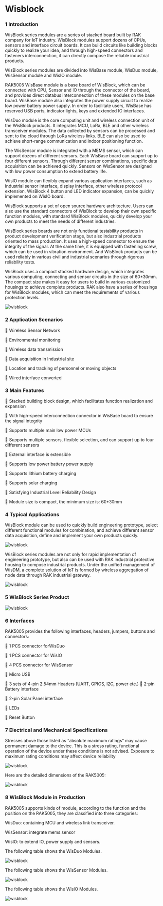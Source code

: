 # Wisblock

### 1 Introduction
WisBlock series modules are a series of stacked board built by RAK company
for IoT industry. WisBlock modules support dozens of CPUs, sensors and
interface circuit boards. It can build circuits like building blocks quickly to realize
your idea, and through high-speed connectors and fasteners interconnection, it
can directly compose the reliable industrial products. 

WisBlock series modules are divided into WisBase module, WisDuo module, WisSensor module and WisIO module. 

RAK5005 WisBase module is a base board of WisBlock, which can be
connected with CPU, Sensor and IO through the connector of the board, and
provides direct databus interconnection of these modules on the base board. WisBase module also integrates the power supply circuit to realize low power
battery power supply. In order to facilitate users, WisBase has reserved USB
ports, indicator lights, keys and extended IO interfaces. 

WisDuo module is the core computing unit and wireless connection unit of the
WisBlock products. It integrates MCU, LoRa, BLE and other wireless
transceiver modules. The data collected by sensors can be processed and sent
to the cloud through LoRa wireless links. BLE can also be used to achieve
short-range communication and indoor positioning function. 

The WisSensor module is integrated with a MEMS sensor, which can support
dozens of different sensors. Each WisBase board can support up to four
different sensors. Through different sensor combinations, specific data
acquisition can be achieved quickly. Sensors on WisSensor are designed with
low power consumption to extend battery life.

WisIO module can flexibly expand various application interfaces, such as
industrial sensor interface, display interface, other wireless protocol extension,
WisBlock
4
button and LED indicator expansion, can be quickly implemented on WisIO
board. 

WisBlock supports a set of open source hardware architecture. Users can also
use the standard connectors of WisBlock to develop their own specific function
modules, with standard WisBlock modules, quickly develop your own products
to meet the needs of different industries. 

WisBlock series boards are not only functional testability products in product
development verification stage, but also industrial products oriented to mass
production. It uses a high-speed connector to ensure the integrity of the signal. At the same time, it is equipped with fastening screw, which can be used in
vibration environment. And WisBlock products can be used reliably in various
civil and industrial scenarios through rigorous reliability tests. 

WisBlock uses a compact stacked hardware design, which integrates various
computing, connecting and sensor circuits in the size of 60*30mm. The
compact size makes it easy for users to build in various customized housings
to achieve complete products. RAK also have a series of housings for
WisBlock modules, which can meet the requirements of various protection
levels.

![wisblock](https://github.com/RAKWireless/Wisblock/blob/master/res/wisblock.png)


### 2 Application Scenarios
 Wireless Sensor Network

 Environmental monitoring

 Wireless data transmission

 Data acquisition in Industrial site

 Location and tracking of personnel or moving objects

 Wired interface converted 

### 3 Main Features
 Stacked building block design, which facilitates function realization and
expansion

 With high-speed interconnection connector in WisBase board to ensure the
signal integrity

 Supports multiple main low power MCUs

 Supports multiple sensors, flexible selection, and can support up to four
different sensors

 External interface is extensible

 Supports low power battery power supply

 Supports lithium battery charging

 Supports solar charging

 Satisfying Industrial Level Reliability Design

 Module size is compact, the minimum size is: 60*30mm

### 4 Typical Applications
WisBlock module can be used to quickly build engineering prototype, select
different functional modules for combination, and achieve different sensor data
acquisition, define and implement your own products quickly.

![wisblock](https://github.com/RAKWireless/Wisblock/blob/master/res/1.png)

WisBlock series modules are not only for rapid implementation of engineering
prototype, but also can be used with RAK industrial protective housing to
compose industrial products. Under the unified management of WisDM, a
complete solution of IoT is formed by wireless aggregation of node data
through RAK industrial gateway.

![wisblock](https://github.com/RAKWireless/Wisblock/blob/master/res/2.png)

### 5 WisBlock Series Product 

![wisblock](https://github.com/RAKWireless/Wisblock/blob/master/res/3.png)

### 6 Interfaces

RAK5005 provides the following interfaces, headers, jumpers, buttons and
connectors:

 1 PCS connector forWisDuo

 1 PCS connector for WisIO

 4 PCS connector for WisSensor

 Micro USB

 3 sets of 4-pin 2.54mm Headers (UART, GPIOS, I2C, power etc.)  2-pin Battery interface

 2-pin Solar Panel interface

 LEDs

 Reset Button

### 7 Electrical and Mechanical Specifications

Stresses above those listed as “absolute maximum ratings” may cause
permanent damage to the device. This is a stress rating, functional operation of
the device under these conditions is not advised. Exposure to maximum rating
conditions may affect device reliability

![wisblock](https://github.com/RAKWireless/Wisblock/blob/master/res/4.png)

Here are the detailed dimensions of the RAK5005:

![wisblock](https://github.com/RAKWireless/Wisblock/blob/master/res/5.png)

### 8 WisBlock Module in Production

RAK5005 supports kinds of module, according to the function and the position on
the RAK5005, they are classified into three categories:

WisDuo: containing MCU and wireless link transceiver. 

WisSensor: integrate mems sensor

WisIO: to extend IO, power supply and sensors. 

The following table shows the WisDuo Modules.

![wisblock](https://github.com/RAKWireless/Wisblock/blob/master/res/6.png)

The following table shows the WisSensor Modules.

![wisblock](https://github.com/RAKWireless/Wisblock/blob/master/res/7.png)

The following table shows the WisIO Modules.

![wisblock](https://github.com/RAKWireless/Wisblock/blob/master/res/8.png)


